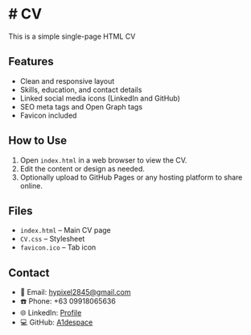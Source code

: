 # # CV

This is a simple single-page HTML CV 

## Features

- Clean and responsive layout
- Skills, education, and contact details
- Linked social media icons (LinkedIn and GitHub)
- SEO meta tags and Open Graph tags
- Favicon included

## How to Use

1. Open `index.html` in a web browser to view the CV.
2. Edit the content or design as needed.
3. Optionally upload to GitHub Pages or any hosting platform to share online.

## Files

- `index.html` – Main CV page
- `CV.css` – Stylesheet
- `favicon.ico` – Tab icon

## Contact

- 📧 Email: hypixel2845@gmail.com  
- ☎️ Phone: +63 09918065636  
- 🌐 LinkedIn: [Profile](https://www.linkedin.com/in/jayle-javerick-talplacido-588340289/)  
- 💻 GitHub: [A1despace](https://github.com/A1despace)

